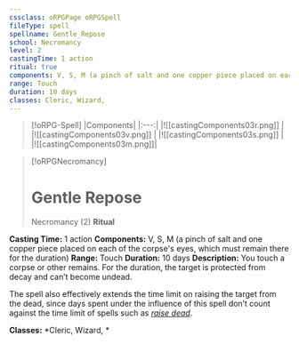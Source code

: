 ```yaml
---
cssclass: oRPGPage oRPGSpell
fileType: spell
spellname: Gentle_Repose
school: Necromancy
level: 2
castingTime: 1 action
ritual: true
components: V, S, M (a pinch of salt and one copper piece placed on each of the corpse's eyes, which must remain there for the duration)
range: Touch
duration: 10 days
classes: Cleric, Wizard,
---
```

> [!oRPG-Spell]
> |Components|
> |:---:|
> |![[castingComponents03r.png]] |
> |![[castingComponents03v.png]] |
> |![[castingComponents03s.png]] |
> |![[castingComponents03m.png]]|

> [!oRPGNecromancy]
>#  Gentle Repose
> Necromancy  (2)
> **Ritual**

**Casting Time:** 1 action
**Components:** V, S, M (a pinch of salt and one copper piece placed on each of the corpse's eyes, which must remain there for the duration)
**Range:** Touch
**Duration:**  10 days
**Description:**
You touch a corpse or other remains. For the duration, the target is protected from decay and can’t become undead.



 The spell also effectively extends the time limit on raising the target from the dead, since days spent under the influence of this spell don’t count against the time limit of spells such as *[raise dead](../raise-dead/ "raise dead (lvl 5)")*.



**Classes:**  *Cleric, Wizard, *


